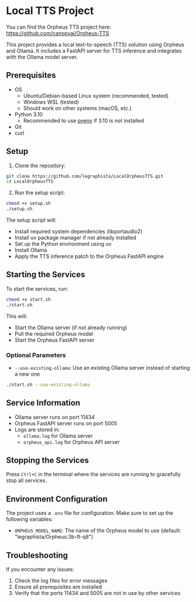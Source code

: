# Local TTS Project

You can find the Orpheus TTS project here: https://github.com/canopyai/Orpheus-TTS

This project provides a local text-to-speech (TTS) solution using Orpheus and Ollama. It includes a FastAPI server for TTS inference and integrates with the Ollama model server.

## Prerequisites

- OS
    - Ubuntu/Debian-based Linux system (recommended, tested)
    - Windows WSL (tested)
    - Should work on other systems (macOS, etc.)
- Python 3.10 
    - Recommended to use [pyenv](https://github.com/pyenv/pyenv) if 3.10 is not installed
- Git
- curl

## Setup

1. Clone the repository:
```bash
git clone https://github.com/legraphista/LocalOrpheusTTS.git
cd LocalOrpheusTTS
```

2. Run the setup script:
```bash
chmod +x setup.sh
./setup.sh
```

The setup script will:
- Install required system dependencies (libportaudio2)
- Install uv package manager if not already installed
- Set up the Python environment using uv
- Install Ollama
- Apply the TTS inference patch to the Orpheus FastAPI engine

## Starting the Services

To start the services, run:
```bash
chmod +x start.sh
./start.sh
```

This will:
- Start the Ollama server (if not already running)
- Pull the required Orpheus model
- Start the Orpheus FastAPI server

### Optional Parameters

- `--use-existing-ollama`: Use an existing Ollama server instead of starting a new one
```bash
./start.sh --use-existing-ollama
```

## Service Information

- Ollama server runs on port 11434
- Orpheus FastAPI server runs on port 5005
- Logs are stored in:
  - `ollama.log` for Ollama server
  - `orpheus_api.log` for Orpheus API server

## Stopping the Services

Press `Ctrl+C` in the terminal where the services are running to gracefully stop all services.

## Environment Configuration

The project uses a `.env` file for configuration. Make sure to set up the following variables:
- `ORPHEUS_MODEL_NAME`: The name of the Orpheus model to use (default: "legraphista/Orpheus:3b-ft-q8")

## Troubleshooting

If you encounter any issues:
1. Check the log files for error messages
2. Ensure all prerequisites are installed
3. Verify that the ports 11434 and 5005 are not in use by other services 